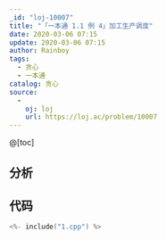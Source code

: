 ```yaml
---
_id: "loj-10007"
title: "「一本通 1.1 例 4」加工生产调度"
date: 2020-03-06 07:15
update: 2020-03-06 07:15
author: Rainboy
tags:
  - 贪心
  - 一本通
catalog: 贪心
source: 
  - 
    oj: loj
    url: https://loj.ac/problem/10007
---
```



@[toc]
## 分析



## 代码

```c
<%- include("1.cpp") %>
```
